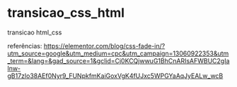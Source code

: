 # transicao_css_html
transicao html_css

referências: 
https://elementor.com/blog/css-fade-in/?utm_source=google&utm_medium=cpc&utm_campaign=13060922353&utm_term=&lang=&gad_source=1&gclid=Cj0KCQjwwuG1BhCnARIsAFWBUC2gIalnw-gB17zlo38AEf0Nyr9_FUNpkfmKaiGoxVgK4fUJxc5WPGYaAqJyEALw_wcB
